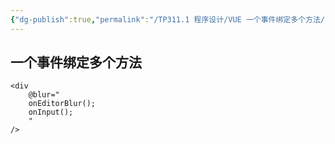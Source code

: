 ```yaml
---
{"dg-publish":true,"permalink":"/TP311.1 程序设计/VUE 一个事件绑定多个方法/","dgPassFrontmatter":true,"created":"2023-08-28T11:22:22.163+08:00","updated":"2024-06-01T10:50:14.253+08:00"}
---
```


## 一个事件绑定多个方法

```vue
<div
	@blur="
	onEditorBlur();
	onInput();
	"
/>
```